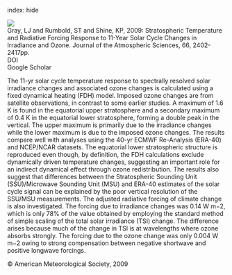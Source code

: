 index: hide

<div class="Citation">
    <div class="Citation-thumb CitationThumb-linked"  data-href="https://doi.org/10.1175/2009jas2866.1">
      <img src="https://static.claimspace.cloud/climate-study-static/refs/thumbs/8/Gray_et_al_2009-thumb.png" />
    </div>

  <div class="Citation-body">
    <div class="Citation-text">Gray, LJ and Rumbold, ST and Shine, KP, 2009: Stratospheric Temperature and Radiative Forcing Response to 11-Year Solar Cycle Changes in Irradiance and Ozone. <span class="Article-journal">Journal of the Atmospheric Sciences, </span><span class="Article-volume">66, </span>2402-2417pp.</div>
    <div class="Citation-links">
      <div class="CitationLink" data-href="https://doi.org/10.1175/2009jas2866.1">
        <div class="CitationLink-icon CitationLink-Doi"></div>
        <div class="CitationLink-text">DOI</div>
      </div>
      <div class="CitationLink" data-href="https://scholar.google.com/scholar?q=10.1175/2009jas2866.1">
        <div class="CitationLink-icon CitationLink-Scholar"></div>
        <div class="CitationLink-text">Google Scholar</div>
      </div>
    </div>
  </div>
</div>

The 11-yr solar cycle temperature response to spectrally resolved solar irradiance changes and associated ozone changes is calculated using a fixed dynamical heating (FDH) model. Imposed ozone changes are from satellite observations, in contrast to some earlier studies. A maximum of 1.6 K is found in the equatorial upper stratosphere and a secondary maximum of 0.4 K in the equatorial lower stratosphere, forming a double peak in the vertical. The upper maximum is primarily due to the irradiance changes while the lower maximum is due to the imposed ozone changes. The results compare well with analyses using the 40-yr ECMWF Re-Analysis (ERA-40) and NCEP/NCAR datasets. The equatorial lower stratospheric structure is reproduced even though, by definition, the FDH calculations exclude dynamically driven temperature changes, suggesting an important role for an indirect dynamical effect through ozone redistribution. The results also suggest that differences between the Stratospheric Sounding Unit (SSU)/Microwave Sounding Unit (MSU) and ERA-40 estimates of the solar cycle signal can be explained by the poor vertical resolution of the SSU/MSU measurements. The adjusted radiative forcing of climate change is also investigated. The forcing due to irradiance changes was 0.14 W m−2, which is only 78% of the value obtained by employing the standard method of simple scaling of the total solar irradiance (TSI) change. The difference arises because much of the change in TSI is at wavelengths where ozone absorbs strongly. The forcing due to the ozone change was only 0.004 W m−2 owing to strong compensation between negative shortwave and positive longwave forcings.

<div class="Citation-copy">
&copy; American Meteorological Society, 2009
</div>